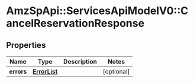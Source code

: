 # AmzSpApi::ServicesApiModelV0::CancelReservationResponse

## Properties
Name | Type | Description | Notes
------------ | ------------- | ------------- | -------------
**errors** | [**ErrorList**](ErrorList.md) |  | [optional] 

